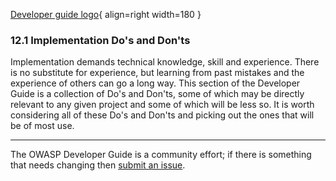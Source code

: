 [Developer guide logo](../../assets/images/dg_logo_bbd.png "OWASP Developer Guide"){ align=right width=180 }

### 12.1 Implementation Do's and Don'ts

Implementation demands technical knowledge, skill and experience.
There is no substitute for experience, but learning from past mistakes and the experience of others can go a long way.
This section of the Developer Guide is a collection of Do's and Don'ts,
some of which may be directly relevant to any given project and some of which will be less so.
It is worth considering all of these Do's and Don'ts and picking out the ones that will be of most use.

----

The OWASP Developer Guide is a community effort; if there is something that needs changing then [submit an issue][issue0740].

[issue0740]: https://github.com/OWASP/DevGuide/issues/new?labels=enhancement&template=request.md&title=Update:%2012-appendices/01-implementation-dos-donts/00-toc
